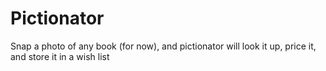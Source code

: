 Pictionator
===========

Snap a photo of any book (for now), and pictionator will look it up, price it, and store it in a wish list
